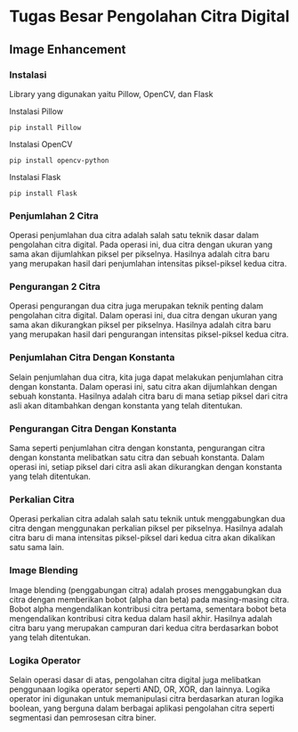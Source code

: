 # Tugas Besar Pengolahan Citra Digital

## Image Enhancement

### Instalasi

Library yang digunakan yaitu Pillow, OpenCV, dan Flask

Instalasi Pillow

```shell
pip install Pillow
```

Instalasi OpenCV

```shell
pip install opencv-python
```

Instalasi Flask

```shell
pip install Flask
```

### Penjumlahan 2 Citra

Operasi penjumlahan dua citra adalah salah satu teknik dasar dalam pengolahan citra digital. Pada operasi ini, dua citra dengan ukuran yang sama akan dijumlahkan piksel per pikselnya. Hasilnya adalah citra baru yang merupakan hasil dari penjumlahan intensitas piksel-piksel kedua citra.

### Pengurangan 2 Citra

Operasi pengurangan dua citra juga merupakan teknik penting dalam pengolahan citra digital. Dalam operasi ini, dua citra dengan ukuran yang sama akan dikurangkan piksel per pikselnya. Hasilnya adalah citra baru yang merupakan hasil dari pengurangan intensitas piksel-piksel kedua citra.

### Penjumlahan Citra Dengan Konstanta

Selain penjumlahan dua citra, kita juga dapat melakukan penjumlahan citra dengan konstanta. Dalam operasi ini, satu citra akan dijumlahkan dengan sebuah konstanta. Hasilnya adalah citra baru di mana setiap piksel dari citra asli akan ditambahkan dengan konstanta yang telah ditentukan.

### Pengurangan Citra Dengan Konstanta

Sama seperti penjumlahan citra dengan konstanta, pengurangan citra dengan konstanta melibatkan satu citra dan sebuah konstanta. Dalam operasi ini, setiap piksel dari citra asli akan dikurangkan dengan konstanta yang telah ditentukan.

### Perkalian Citra

Operasi perkalian citra adalah salah satu teknik untuk menggabungkan dua citra dengan menggunakan perkalian piksel per pikselnya. Hasilnya adalah citra baru di mana intensitas piksel-piksel dari kedua citra akan dikalikan satu sama lain.

### Image Blending

Image blending (penggabungan citra) adalah proses menggabungkan dua citra dengan memberikan bobot (alpha dan beta) pada masing-masing citra. Bobot alpha mengendalikan kontribusi citra pertama, sementara bobot beta mengendalikan kontribusi citra kedua dalam hasil akhir. Hasilnya adalah citra baru yang merupakan campuran dari kedua citra berdasarkan bobot yang telah ditentukan.

### Logika Operator

Selain operasi dasar di atas, pengolahan citra digital juga melibatkan penggunaan logika operator seperti AND, OR, XOR, dan lainnya. Logika operator ini digunakan untuk memanipulasi citra berdasarkan aturan logika boolean, yang berguna dalam berbagai aplikasi pengolahan citra seperti segmentasi dan pemrosesan citra biner.
